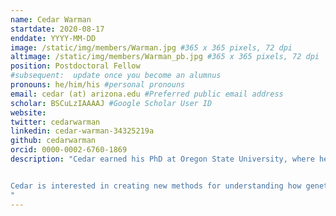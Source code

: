 ```yaml
---
name: Cedar Warman
startdate: 2020-08-17
enddate: YYYY-MM-DD
image: /static/img/members/Warman.jpg #365 x 365 pixels, 72 dpi
altimage: /static/img/members/Warman_pb.jpg #365 x 365 pixels, 72 dpi
position: Postdoctoral Fellow
#subsequent:  update once you become an alumnus
pronouns: he/him/his #personal pronouns
email: cedar (at) arizona.edu #Preferred public email address
scholar: BSCuLzIAAAAJ #Google Scholar User ID
website:
twitter: cedarwarman
linkedin: cedar-warman-34325219a
github: cedarwarman
orcid: 0000-0002-6760-1869
description: "Cedar earned his PhD at Oregon State University, where he worked with Dr. John Fowler to develop a high-throughput maize ear phenotyping system to track reproductive mutant fitness.


Cedar is interested in creating new methods for understanding how genetic variation influences a plant's fitness in response to environmental stress.
"
---
```

